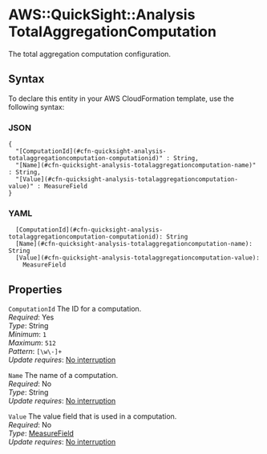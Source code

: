 # AWS::QuickSight::Analysis TotalAggregationComputation<a name="aws-properties-quicksight-analysis-totalaggregationcomputation"></a>

The total aggregation computation configuration\.

## Syntax<a name="aws-properties-quicksight-analysis-totalaggregationcomputation-syntax"></a>

To declare this entity in your AWS CloudFormation template, use the following syntax:

### JSON<a name="aws-properties-quicksight-analysis-totalaggregationcomputation-syntax.json"></a>

```
{
  "[ComputationId](#cfn-quicksight-analysis-totalaggregationcomputation-computationid)" : String,
  "[Name](#cfn-quicksight-analysis-totalaggregationcomputation-name)" : String,
  "[Value](#cfn-quicksight-analysis-totalaggregationcomputation-value)" : MeasureField
}
```

### YAML<a name="aws-properties-quicksight-analysis-totalaggregationcomputation-syntax.yaml"></a>

```
  [ComputationId](#cfn-quicksight-analysis-totalaggregationcomputation-computationid): String
  [Name](#cfn-quicksight-analysis-totalaggregationcomputation-name): String
  [Value](#cfn-quicksight-analysis-totalaggregationcomputation-value): 
    MeasureField
```

## Properties<a name="aws-properties-quicksight-analysis-totalaggregationcomputation-properties"></a>

`ComputationId`  <a name="cfn-quicksight-analysis-totalaggregationcomputation-computationid"></a>
The ID for a computation\.  
*Required*: Yes  
*Type*: String  
*Minimum*: `1`  
*Maximum*: `512`  
*Pattern*: `[\w\-]+`  
*Update requires*: [No interruption](https://docs.aws.amazon.com/AWSCloudFormation/latest/UserGuide/using-cfn-updating-stacks-update-behaviors.html#update-no-interrupt)

`Name`  <a name="cfn-quicksight-analysis-totalaggregationcomputation-name"></a>
The name of a computation\.  
*Required*: No  
*Type*: String  
*Update requires*: [No interruption](https://docs.aws.amazon.com/AWSCloudFormation/latest/UserGuide/using-cfn-updating-stacks-update-behaviors.html#update-no-interrupt)

`Value`  <a name="cfn-quicksight-analysis-totalaggregationcomputation-value"></a>
The value field that is used in a computation\.  
*Required*: No  
*Type*: [MeasureField](aws-properties-quicksight-analysis-measurefield.md)  
*Update requires*: [No interruption](https://docs.aws.amazon.com/AWSCloudFormation/latest/UserGuide/using-cfn-updating-stacks-update-behaviors.html#update-no-interrupt)